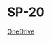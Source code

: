 # SP-20

[OneDrive](https://webmailbyui-my.sharepoint.com/personal/kbs5_byui_edu/_layouts/15/onedrive.aspx?csf=1&web=1&e=eeUHkM&cid=d2e07458-d1ed-44a6-8662-3800611b2fb8&id=%2fpersonal%2fkbs5_byui_edu%2fDocuments%2fECEN499%2fECEN499S20_TeamE_PolarFireII_NASA&FolderCTID=0x0120003C9503ED7F67A143A720FDA8DFAFBDB9)
